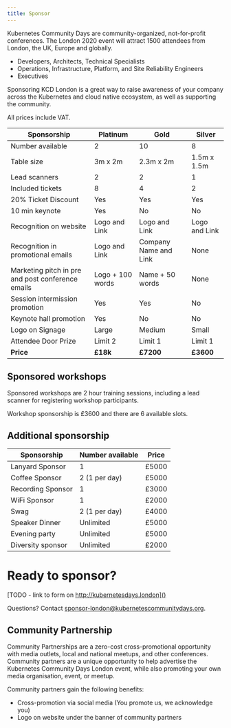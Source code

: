 ```yaml
---
title: Sponsor
---
```


Kubernetes Community Days are community-organized, not-for-profit conferences. The London 2020 event will attract 1500 attendees from London, the UK, Europe and globally.
   * Developers, Architects, Technical Specialists
   * Operations, Infrastructure, Platform, and Site Reliability Engineers
   * Executives

Sponsoring KCD London is a great way to raise awareness of your company across the Kubernetes and cloud native ecosystem, as well as supporting the community.

All prices include VAT.


Sponsorship                       | Platinum | Gold      | Silver
----------------------------------|----------|-----------|----------
Number available                  | 2        | 10        | 8
Table size                        | 3m x 2m  | 2.3m x 2m | 1.5m x 1.5m
Lead scanners                     | 2        | 2         | 1
Included tickets                  | 8        | 4         | 2
20% Ticket Discount               | Yes      | Yes       | Yes
10 min keynote                    | Yes      | No        | No
Recognition on website            | Logo and Link      | Logo and Link        | Logo and Link
Recognition in promotional emails | Logo and Link      | Company Name and Link        | None
Marketing pitch in pre and post conference emails | Logo + 100 words      | Name + 50 words        | None
Session intermission promotion    | Yes      | Yes        | No
Keynote hall promotion            | Yes      | No        | No
Logo on Signage                   | Large    | Medium    | Small
Attendee Door Prize               | Limit 2  | Limit 1   | Limit 1
**Price**                         | **£18k** | **£7200**  | **£3600**

## Sponsored workshops

Sponsored workshops are 2 hour training sessions, including a lead scanner for registering workshop participants.

Workshop sponsorship is £3600 and there are 6 available slots.

## Additional sponsorship

Sponsorship       | Number available | Price
------------------|------------------|---------------------
Lanyard Sponsor   | 1                | £5000
Coffee Sponsor    | 2 (1 per day)    | £5000
Recording Sponsor | 1                | £3000
WiFi Sponsor      | 1                | £2000
Swag              | 2 (1 per day)    | £4000
Speaker Dinner    | Unlimited        | £5000
Evening party     | Unlimited        | £5000
Diversity sponsor | Unlimited        | £2000

# Ready to sponsor?

[TODO - link to form on http://kubernetesdays.london]()

Questions? Contact [sponsor-london@kubernetescommunitydays.org](mailto:sponsor-london@kubernetescommunitydays.org).

## Community Partnership

Community Partnerships are a zero-cost cross-promotional opportunity with media outlets, local and national meetups, and other conferences. Community partners are a unique opportunity to help advertise the Kubernetes Community Days London event, while also promoting your own media organisation, event, or meetup.

Community partners gain the following benefits:

* Cross-promotion via social media (You promote us, we acknowledge you)
* Logo on website under the banner of community partners
